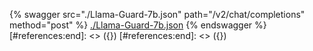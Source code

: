 [#references:start]: <> ({ "template": "openapi" })
[#references:start]: <> ({ "template": "openapi" })
{% swagger src="./Llama-Guard-7b.json" path="/v2/chat/completions" method="post" %}
[./Llama-Guard-7b.json](./Llama-Guard-7b.json)
{% endswagger %}
[#references:end]: <> ({})
[#references:end]: <> ({})